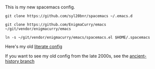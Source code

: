 This is my new spacemacs config.

```
git clone https://github.com/syl20bnr/spacemacs ~/.emacs.d

git clone https://github.com/EnigmaCurry/emacs ~/git/vendor/enigmacurry/emacs

ln -s ~/git/vendor/enigmacurry/emacs/spacemacs.el $HOME/.spacemacs
```

Here's my old [literate config](https://github.com/EnigmaCurry/emacs/blob/literate/config.org)

If you want to see my old config from the late 2000s, see the [ancient-history branch](https://github.com/EnigmaCurry/emacs/tree/ancient-history)
